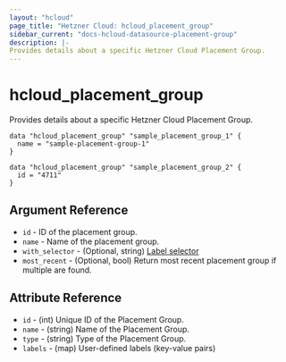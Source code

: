 ```yaml
---
layout: "hcloud"
page_title: "Hetzner Cloud: hcloud_placement_group"
sidebar_current: "docs-hcloud-datasource-placement-group"
description: |-
Provides details about a specific Hetzner Cloud Placement Group.
---
```


# hcloud_placement_group

Provides details about a specific Hetzner Cloud Placement Group.

```hcl
data "hcloud_placement_group" "sample_placement_group_1" {
  name = "sample-placement-group-1"
}

data "hcloud_placement_group" "sample_placement_group_2" {
  id = "4711"
}
```

## Argument Reference

- `id` - ID of the placement group.
- `name` - Name of the placement group.
- `with_selector` - (Optional, string) [Label selector](https://docs.hetzner.cloud/#overview-label-selector)
- `most_recent` - (Optional, bool) Return most recent placement group if multiple are found.

## Attribute Reference

- `id` - (int) Unique ID of the Placement Group.
- `name` - (string) Name of the Placement Group.
- `type` - (string) Type of the Placement Group.
- `labels` - (map) User-defined labels (key-value pairs)
